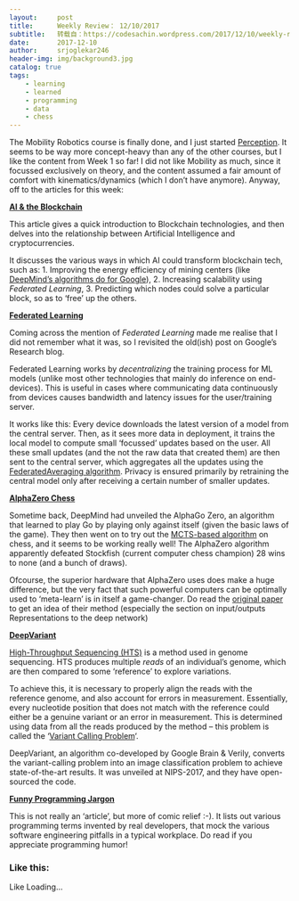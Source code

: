 ```yaml
---
layout:     post
title:      Weekly Review： 12/10/2017
subtitle:   转载自：https://codesachin.wordpress.com/2017/12/10/weekly-review-12-10-2017/
date:       2017-12-10
author:     srjoglekar246
header-img: img/background3.jpg
catalog: true
tags:
    - learning
    - learned
    - programming
    - data
    - chess
---
```


The Mobility Robotics course is finally done, and I just started [Perception](https://www.coursera.org/learn/robotics-perception/home/welcome). It seems to be way more concept-heavy than any of the other courses, but I like the content from Week 1 so far! I did not like Mobility as much, since it focussed exclusively on theory, and the content assumed a fair amount of comfort with kinematics/dynamics (which I don’t have anymore). Anyway, off to the articles for this week:

**[AI & the Blockchain](https://hackernoon.com/the-convergence-of-ai-and-blockchain-whats-the-deal-60c618e3accc)**

This article gives a quick introduction to Blockchain technologies, and then delves into the relationship between Artificial Intelligence and cryptocurrencies.

It discusses the various ways in which AI could transform blockchain tech, such as: 1. Improving the energy efficiency of mining centers (like [DeepMind’s algorithms do for Google](https://deepmind.com/blog/deepmind-ai-reduces-google-data-centre-cooling-bill-40)), 2. Increasing scalability using *Federated Learning*, 3. Predicting which nodes could solve a particular block, so as to ‘free’ up the others.

**[Federated Learning](https://research.googleblog.com/2017/04/federated-learning-collaborative.html)**

Coming across the mention of *Federated Learning* made me realise that I did not remember what it was, so I revisited the old(ish) post on Google’s Research blog.

Federated Learning works by *decentralizing* the training process for ML models (unlike most other technologies that mainly do inference on end-devices). This is useful in cases where communicating data continuously from devices causes bandwidth and latency issues for the user/training server.

It works like this: Every device downloads the latest version of a model from the central server. Then, as it sees more data in deployment, it trains the local model to compute small ‘focussed’ updates based on the user. All these small updates (and the not the raw data that created them) are then sent to the central server, which aggregates all the updates using the [FederatedAveraging algorithm](https://arxiv.org/pdf/1602.05629.pdf). Privacy is ensured primarily by retraining the central model only after receiving a certain number of smaller updates.

**[AlphaZero Chess](https://chess24.com/en/read/news/deepmind-s-alphazero-crushes-chess)**

Sometime back, DeepMind had unveiled the AlphaGo Zero, an algorithm that learned to play Go by playing only against itself (given the basic laws of the game). They then went on to try out the [MCTS-based algorithm](https://jeffbradberry.com/posts/2015/09/intro-to-monte-carlo-tree-search) on chess, and it seems to be working really well! The AlphaZero algorithm apparently defeated Stockfish (current computer chess champion) 28 wins to none (and a bunch of draws).

Ofcourse, the superior hardware that AlphaZero uses does make a huge difference, but the very fact that such powerful computers can be optimally used to ‘meta-learn’ is in itself a game-changer. Do read the [original paper](https://cdn.chess24.com/GzFl-Z4-SVWO-mC9rL6XhQ/original/mastering-chess-and-shogi-by-self-play.pdf) to get an idea of their method (especially the section on input/outputs Representations to the deep network)

**[DeepVariant](https://research.googleblog.com/2017/12/deepvariant-highly-accurate-genomes.html)**

[High-Throughput Sequencing (HTS)](https://en.wikipedia.org/wiki/DNA_sequencing#High-throughput_methods) is a method used in genome sequencing. HTS produces multiple *reads* of an individual’s genome, which are then compared to some ‘reference’ to explore variations.

To achieve this, it is necessary to properly align the reads with the reference genome, and also account for errors in measurement. Essentially, every nucleotide position that does not match with the reference could either be a genuine variant or an error in measurement. This is determined using data from all the reads produced by the method – this problem is called the ‘[Variant Calling Problem](https://www.bioconductor.org/help/course-materials/2014/CSAMA2014/3_Wednesday/lectures/VariantCallingLecture.pdf)‘.

DeepVariant, an algorithm co-developed by Google Brain & Verily, converts the variant-calling problem into an image classification problem to achieve state-of-the-art results. It was unveiled at NIPS-2017, and they have open-sourced the code.

**[Funny Programming Jargon](https://blog.codinghorror.com/new-programming-jargon)**

This is not really an ‘article’, but more of comic relief :-). It lists out various programming terms invented by real developers, that mock the various software engineering pitfalls in a typical workplace. Do read if you appreciate programming humor!





### Like this:

Like Loading...
